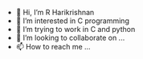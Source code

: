 - 👋 Hi, I’m R Harikrishnan
- 👀 I’m interested in C programming
- 🌱 I’m trying to work in C and python
- 💞️ I’m looking to collaborate on ...
- 📫 How to reach me ...

<!---
kte22cs061/kte22cs061 is a ✨ special ✨ repository because its `README.md` (this file) appears on your GitHub profile.
You can click the Preview link to take a look at your changes.
--->
